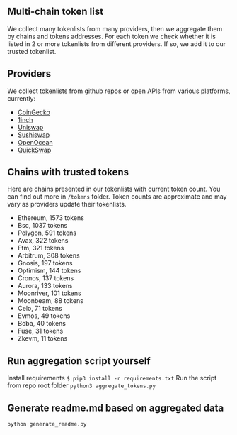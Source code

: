 
## Multi-chain token list 
We collect many tokenlists from many providers, then we aggregate them by chains and tokens addresses. 
For each token we check whether it is listed in 2 or more tokenlists from different providers. If so, 
we add it to our trusted tokenlist.

## Providers
We collect tokenlists from github repos or open APIs from various platforms, currently:
- [CoinGecko](https://www.coingecko.com/)
- [1inch](https://app.1inch.io/)
- [Uniswap](https://uniswap.org/)
- [Sushiswap](https://www.sushi.com/)
- [OpenOcean](https://openocean.finance/)
- [QuickSwap](https://quickswap.exchange/#/swap)

## Chains with trusted tokens
Here are chains presented in our tokenlists with current token count. You can find out more in `/tokens` folder.
Token counts are approximate and may vary as providers update their tokenlists.
- Ethereum, 1573 tokens
- Bsc, 1037 tokens
- Polygon, 591 tokens
- Avax, 322 tokens
- Ftm, 321 tokens
- Arbitrum, 308 tokens
- Gnosis, 197 tokens
- Optimism, 144 tokens
- Cronos, 137 tokens
- Aurora, 133 tokens
- Moonriver, 101 tokens
- Moonbeam, 88 tokens
- Celo, 71 tokens
- Evmos, 49 tokens
- Boba, 40 tokens
- Fuse, 31 tokens
- Zkevm, 11 tokens

## Run aggregation script yourself
Install requirements
```$ pip3 install -r requirements.txt```
Run the script from repo root folder
```python3 aggregate_tokens.py```
## Generate readme.md based on aggregated data
```bash
python generate_readme.py
```
